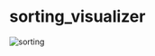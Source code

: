 # sorting_visualizer

![sorting](https://user-images.githubusercontent.com/81707749/159244318-e186ba6f-7ceb-4611-8efb-fa10e29fd425.png)
